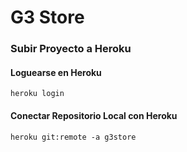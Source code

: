 # G3 Store


### Subir Proyecto a Heroku

#### Loguearse en Heroku

```
heroku login
```

#### Conectar Repositorio Local con Heroku

```
heroku git:remote -a g3store
```